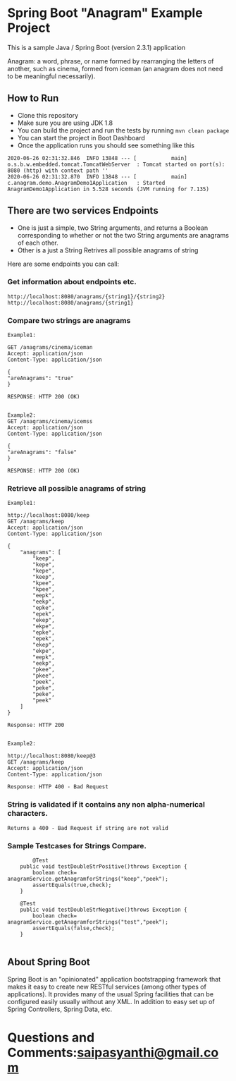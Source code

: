 # Spring Boot "Anagram" Example Project
This is a sample Java / Spring Boot (version 2.3.1) application

Anagram: a word, phrase, or name formed by rearranging the letters of another, such as cinema, formed from iceman (an anagram does not need to be meaningful necessarily).

## How to Run

* Clone this repository
* Make sure you are using JDK 1.8
* You can build the project and run the tests by running ```mvn clean package```
* You can start the project in Boot Dashboard
* Once the application runs you should see something like this

```
2020-06-26 02:31:32.846  INFO 13848 --- [           main] o.s.b.w.embedded.tomcat.TomcatWebServer  : Tomcat started on port(s): 8080 (http) with context path ''
2020-06-26 02:31:32.870  INFO 13848 --- [           main] c.anagram.demo.AnagramDemo1Application   : Started AnagramDemo1Application in 5.528 seconds (JVM running for 7.135)
```
## There are two services Endpoints

* One is just a simple, two String arguments, and returns a Boolean corresponding to whether or not the two String arguments are anagrams of each other.
* Other is a just a String Retrives all possible anagrams of string

 Here are some endpoints you can call:

### Get information about endpoints etc.

```
http://localhost:8080/anagrams/{string1}/{string2}
http://localhost:8080/anagrams/{string1}
```
### Compare two strings are anagrams

```
Example1:

GET /anagrams/cinema/iceman
Accept: application/json
Content-Type: application/json

{
"areAnagrams": "true"
}

RESPONSE: HTTP 200 (OK)


Example2:
GET /anagrams/cinema/icemss
Accept: application/json
Content-Type: application/json

{
"areAnagrams": "false"
}

RESPONSE: HTTP 200 (OK)

```

### Retrieve all possible anagrams of string

```
Example1:

http://localhost:8080/keep
GET /anagrams/keep
Accept: application/json
Content-Type: application/json

{
    "anagrams": [
        "keep",
        "kepe",
        "kepe",
        "keep",
        "kpee",
        "kpee",
        "eepk",
        "eekp",
        "epke",
        "epek",
        "ekep",
        "ekpe",
        "epke",
        "epek",
        "ekep",
        "ekpe",
        "eepk",
        "eekp",
        "pkee",
        "pkee",
        "peek",
        "peke",
        "peke",
        "peek"
    ]
}

Response: HTTP 200


Example2:

http://localhost:8080/keep@3
GET /anagrams/keep
Accept: application/json
Content-Type: application/json

Response: HTTP 400 - Bad Request
```

### String is validated if it contains any non alpha-numerical characters.

```
Returns a 400 - Bad Request if string are not valid

```

### Sample Testcases for Strings Compare.

```
        @Test
	public void testDoubleStrPositive()throws Exception {
		boolean check= anagramService.getAnagramforStrings("keep","peek");
		assertEquals(true,check);
	}
	
	@Test
	public void testDoubleStrNegative()throws Exception {
		boolean check= anagramService.getAnagramforStrings("test","peek");
		assertEquals(false,check);
	}
  
  ```
  
  ## About Spring Boot
  Spring Boot is an "opinionated" application bootstrapping framework that makes it easy to create new RESTful services (among other types of applications). It provides many of the usual Spring facilities that can be configured easily usually without any XML. In addition to easy set up of Spring Controllers, Spring Data, etc. 
  
  # Questions and Comments:saipasyanthi@gmail.com
